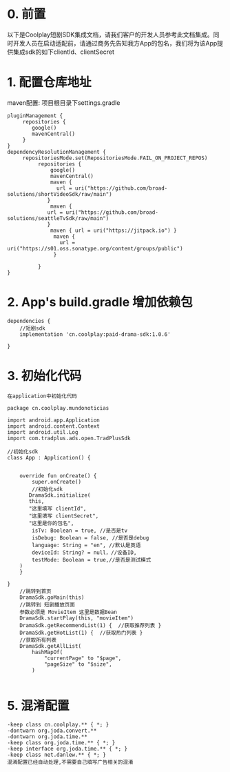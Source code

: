 # 0. 前置

以下是Coolplay短剧SDK集成文档，请我们客户的开发人员参考此文档集成。同时开发人员在启动适配前，请通过商务先告知我方App的包名，我们将为该App提供集成sdk的如下clientId、clientSecret

# 1. 配置仓库地址

maven配置: 项目根目录下settings.gradle

    pluginManagement {
         repositories {
            google()
            mavenCentral()
         }
    }
    dependencyResolutionManagement {
         repositoriesMode.set(RepositoriesMode.FAIL_ON_PROJECT_REPOS)
              repositories {
                  google()
                  mavenCentral()
                  maven {
                    url = uri("https://github.com/broad-solutions/shortVideoSdk/raw/main")
                 }
                  maven {
                 url = uri("https://github.com/broad-solutions/seattleTvSdk/raw/main")
                 } 
                  maven { url = uri("https://jitpack.io") }
                   maven {
                     url = uri("https://s01.oss.sonatype.org/content/groups/public")
                   }

              }
    }

# 2. App's build.gradle 增加依赖包

```
dependencies {
    //短剧sdk
    implementation 'cn.coolplay:paid-drama-sdk:1.0.6'
    
}
```

# 3. 初始化代码

```
在application中初始化代码

package cn.coolplay.mundonoticias

import android.app.Application
import android.content.Context
import android.util.Log
import com.tradplus.ads.open.TradPlusSdk

//初始化sdk
class App : Application() {


    override fun onCreate() {
        super.onCreate()
        //初始化sdk
       DramaSdk.initialize(
       this,
       "这里填写 clientId",
       "这里填写 clientSecret",
       "这里是你的包名",
        isTv: Boolean = true, //是否是tv
        isDebug: Boolean = false, //是否是debug
        language: String = "en", //默认是英语
        deviceId: String? = null，//设备ID,
        testMode: Boolean = true,//是否是测试模式
    )  
    }
    
}
    //跳转到首页
    DramaSdk.goMain(this)
    //跳转到 短剧播放页面
    参数必须是 MovieItem 这里是数据Bean
    DramaSdk.startPlay(this, "movieItem")
    DramaSdk.getRecommendList(1) {  //获取推荐列表 } 
    DramaSdk.getHotList(1) {  //获取热门列表 } 
    //获取所有列表
    DramaSdk.getAllList(
        hashMapOf(
            "currentPage" to "$page",
            "pageSize" to "$size",
        )
    
```

# 5. 混淆配置

```
-keep class cn.coolplay.** { *; }
-dontwarn org.joda.convert.**
-dontwarn org.joda.time.**
-keep class org.joda.time.** { *; }
-keep interface org.joda.time.** { *; }
-keep class net.danlew.** { *; }
混淆配置已经自动处理,不需要自己填写广告相关的混淆
```

